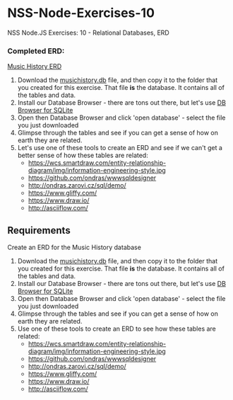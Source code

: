 # NSS-Node-Exercises-10
NSS Node.JS Exercises: 10 - Relational Databases, ERD

### Completed ERD: 
[Music History ERD](https://www.draw.io/?lightbox=1&target=blank&highlight=0000FF&edit=_blank&layers=1&nav=1&title=Music%20History%20DB%20ERD#R7Vxbc6M2FP41fowHxMX2Y5zEu53JdjKbTtt96sgg25oF5Ap57eyvrwSSDRI4hMAmJU4yE3QkjsT5Ph0ddGHk3MSHTxRuN19IiKIRsMLDyLkdAWC7jsX%2FCclTLplYbi5YUxzKQifBI%2F6JpFDet97hEKWlgoyQiOFtWRiQJEEBK8kgpWRfLrYiUbnWLVwjQ%2FAYwMiU%2FoVDtpFS27JOGZ8RXm9k1VNPZixh8H1NyS6R9Y2As8p%2B8uwYKl2yfLqBIdkXRM7dyLmhhLD8Kj7coEjYVpktv29Rk3tsN0UJa3TDKlw5S%2BAtPStYuTa6muQafsBoJ21xTRlOmWwue1ImSvc4jmDCU%2FMNiyMutPnliiTsURayeDrY4Ci8h09kJ5qTMm4elZpvCMU%2FeXmobubZlEkyAF9ow1F0QyJCsyodZInf0p2PQqOsi6KU3%2Fugnt0%2Biu5hylR7SBTBbYqXWQtFkRjSNU7mhDESy0Lq0Rbl6iWQzhxGeJ1wWcArQlRUIwBHoXoMhWleYYwDeR3BJYrmR4Yo1QnJrJgySr6jQn1W9nPMUURUZl7AGEeif%2F2JaAgTqKyf288GMl2l0GSJJM4PRBk6FESSNZ8QiRGjT7yIzPWnksGyh7uuVLEv9BdXltkUu4qUQdlF10fVJ5ryC8nUhqyd1rD2t3AE%2FEiQbUn51Vpc5Tm%2FwxiZed8QpHechssIpxtUcXOVROsY3ICs3CnKyEq4i9xWDNjCACfre7QStnJPkq%2FSfEK032CGHrlcVLfn7pfLCMdtFWWc2%2BAwREnGSQbFg6ieuCU4YZnNvTn%2F4yjcWGNv5PEm3%2FC0fUrzP1GccuokvOkQZyRBvBPtkehIJv8r%2BFTnV54nmCQUdwCN%2BOS5PfBpZvIpWu7iixO8OMGiE3SsshO0fasZaY%2FCTlmroiedtlVe8A%2FMogoH%2BBVFvKOjW8gqMjNl9yhZ82czMu8FrnXetqoFn1BCUVXGxaM28qizxmx9oUe17T5cqu0Y5MwYcPGpF596zqc2DiwnvbhUt5q1VX6rxgNeHFxLB3f0GJ17OLcXB%2BcZVHkkyfri3y7%2B7dyL81vHjH4la18QMoridUHh2XCy1pGeeXevC2cvLrWZS%2FUa0%2FUtgkZz8tHAFSXhtZjgPeFVgJg%2FOH36W5h67M4cJfhWzH1AFPN2CYNlgKADZvkdnkx9kzl51Sg0ZoqNzp%2BSHQ1QncnlKMZd9BrV4mJVg1Cwulc19yFlFEWQ4R%2FlhlYBIWt4ECwshFyuVw65gFdWkT%2BgvKs4m6wr8sq%2B7ZhWinIjGIoyXhwfuxFVzBm%2Fl1GlKbpvhslEMyWwWmIy0xRZvWFSMf8wMFB0fuu2bAzKc%2Bh2CIoZlg4bFBe4LUGZPaOoQ1DMqKv1SGdZk%2BJIZ40d268b7ZqPaeeHK%2F8tAfdcDSd9Sakp4J5fVgQa9kIOC3wqFJNBXeMGa4uy%2FCLX2JpNr42b3nsXdzWgRHDXCnFDkT%2Fpq4uD1w6GKjK1x5btFmPTMZipWLV9%2Fz4fs7rvCu2pCM7b9XDTVeiqOkQcdOfUvcms5NSff31xgV0iiRwW%2BiPJrMlA4b0lkYA21TJrOU5M3fN6OhomHL%2BymrpWTc4Wf%2FWgooKfwQ4qjobqcSLuxXGjBoQxUdehixl8MF83O%2FqeQXltMP%2FeQZl0BYrusvoEZegx8aQr9%2FUrQRn6rN0ElG15XLx%2BMSiaIqdHUMzNbsMCxZ0%2BY8t3CIraQP9hQAFtQTHRdXoDxR46KPpElQu6AcVQ1CEoQ39PmegbotquzukRg6GoQ1CG%2Fp4y1Qf69nNUU33Zoc85KmfoYbEOjDGn3xaWposDbUAZelhcQfH3D8rQw2Kjp7SNwPTp0R5BUTV9HFDa7jD4laB8uLDY72j5EfT3rqIC7o8DCvgfgGKegRkWKP5zOyqagqLvkjb8YIegDP0F0gSlZU8xQOmxpwz%2BBVJ%2FGZ9N2oFiKOpvS4s79IUuYyjobKDXu1xHWwbqxq6uNgG4DaYL0g3cikscZx9VKeItjhngAEbX8qgCI9uCNDsv90BSzDARuUt5lKjuuE%2FxJFFW2XW6zT%2F%2BIna1QJVY4YM4UTSX7bndMCa%2BGnMtrAIWQZiAMQ5IssJJiOg44DWCRQgZ5P%2BEnFt7saIIBUl6FeziXbQTErHjceHZM2%2FqX1lT558vuxQHVzaYjrfqiJdxpqIRsRWQahVGAulNJGEKxFfTBEXiK9lrTl24VdMP%2BQEbcQ6qhLb%2F746ojKs0OzHFDWsBd3s4ZapDOZmReO5nnDKSPe0tz7Puvt4q%2FcLWWRWdn%2BIxTsfoXIxxGIpqKo%2FynM6lnTZMvQ5fbcO3p9IFfIFf4dn0BcRWAA9%2BKsNYt%2BjqrbmzsJMnT191youfPp3l3P0H)


1. Download the [musichistory.db](./assets/musichistory.db) file, and then copy it to the folder that you created for this exercise. That file **is** the database. It contains all of the tables and data. 
2. Install our Database Browser - there are tons out there, but let's use [DB Browser for SQLite](http://sqlitebrowser.org/)  
3. Open then Database Browser and click 'open database' - select the file you just downloaded
4. Glimpse through the tables and see if you can get a sense of how on earth they are related.  
5. Let's use one of these tools to create an ERD and see if we can't get a better sense of how these tables are related:  
     * https://wcs.smartdraw.com/entity-relationship-diagram/img/information-engineering-style.jpg  
     * https://github.com/ondras/wwwsqldesigner  
     * http://ondras.zarovi.cz/sql/demo/  
     * https://www.gliffy.com/  
     * https://www.draw.io/  
     * http://asciiflow.com/  

## Requirements
Create an ERD for the Music History database

1. Download the [musichistory.db](./assets/musichistory.db) file, and then copy it to the folder that you created for this exercise. That file **is** the database. It contains all of the tables and data. 
2. Install our Database Browser - there are tons out there, but let's use [DB Browser for SQLite](http://sqlitebrowser.org/)  
3. Open then Database Browser and click 'open database' - select the file you just downloaded
4. Glimpse through the tables and see if you can get a sense of how on earth they are related.  
5. Use one of these tools to create an ERD to see how these tables are related:  
     * https://wcs.smartdraw.com/entity-relationship-diagram/img/information-engineering-style.jpg  
     * https://github.com/ondras/wwwsqldesigner  
     * http://ondras.zarovi.cz/sql/demo/  
     * https://www.gliffy.com/  
     * https://www.draw.io/  
     * http://asciiflow.com/  
